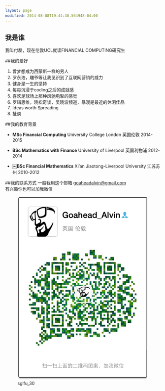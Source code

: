 ```yaml
---
layout: page
modified: 2014-08-08T19:44:38.564948-04:00
---
```



## 我是谁
我叫付磊，现在伦敦UCL就读FINANCIAL COMPUTING研究生

##我的爱好 

1. 曾梦想成为西蒙斯一样的男人
2. 罗永浩，雕爷等让我见识到了互联网营销的威力
3. 健身是一生的坚持
4. 每每沉浸于coding之后的成就感
5. 喜欢足球场上那种风驰电掣的感觉
6. 罗辑思维，晓松奇谈，吴晓波频道，暴漫是最近的休闲佳品
7. Ideas worth Spreading
8. 扯淡

 
##我的教育背景 
  
* **MSc Financial Computing**  University College London  英国伦敦  2014-2015      

* **BSc Mathematics with Finance**  University of Liverpool  英国利物浦  2012-2014

* **￼BSc Financial Mathematics**   Xi’an Jiaotong-Liverpool University  江苏苏州  2010-2012


##我的联系方式
一般我用这个邮箱
<a href="mailto:goaheadalvin@gmail.com">goaheadalvin@gmail.com</a>    
有兴趣你也可以加我微信 
<figure >
<img src="/images/goahead.jpg" alt="wechat">
<figcaption>sglfu_30</figcaption>
</figure>


